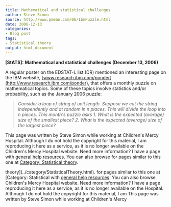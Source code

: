```yaml
---
title: Mathematical and statistical challenges
author: Steve Simon
source: http://www.pmean.com/06/IbmPuzzle.html
date: 2006-12-13
categories:
- Blog post
tags:
- Statistical theory
output: html_document
---
```

**[StATS]:** **Mathematical and statistical
challenges (December 13, 2006)**

A regular poster on the EDSTAT-L list (DR) mentioned an interesting page
on the IBM website,
[www.research.ibm.com/ponder](http://www.research.ibm.com/ponder), that
offers a monthly puzzle on mathematical topics. Some of these topics
involve statistics and/or probability, such as the January 2006 puzzle:

> *Consider a loop of string of unit length. Suppose we cut the string
> independently and at random in n places. This will divide the loop
> into n pieces. This month's puzzle asks 1. What is the expected
> (average) size of the smallest piece? 2. What is the expected
> (average) size of the largest piece?*

This page was written by Steve Simon while working at Children's Mercy
Hospital. Although I do not hold the copyright for this material, I am
reproducing it here as a service, as it is no longer available on the
Children's Mercy Hospital website. Need more information? I have a page
with [general help resources](../GeneralHelp.html). You can also browse
for pages similar to this one at [Category: Statistical
theory](../category/StatisticalTheory.html).
<!---More--->
theory](../category/StatisticalTheory.html).
for pages similar to this one at [Category: Statistical
with [general help resources](../GeneralHelp.html). You can also browse
Children's Mercy Hospital website. Need more information? I have a page
reproducing it here as a service, as it is no longer available on the
Hospital. Although I do not hold the copyright for this material, I am
This page was written by Steve Simon while working at Children's Mercy

<!---Do not use
**[StATS]:** **Mathematical and statistical
This page was written by Steve Simon while working at Children's Mercy
Hospital. Although I do not hold the copyright for this material, I am
reproducing it here as a service, as it is no longer available on the
Children's Mercy Hospital website. Need more information? I have a page
with [general help resources](../GeneralHelp.html). You can also browse
for pages similar to this one at [Category: Statistical
theory](../category/StatisticalTheory.html).
--->

